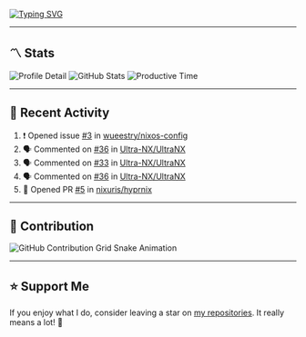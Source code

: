 [![Typing SVG](https://readme-typing-svg.demolab.com?font=&duration=2500&pause=100&center=true&vCenter=true&multiline=true&width=1000&height=60&lines=Hi+There!;Welcome+to+my+Github+profile+%F0%9F%91%8B)](https://git.io/typing-svg)

---

## 〽️ Stats

![Profile Detail](http://github-profile-summary-cards.vercel.app/api/cards/profile-details?username=phucleeuwu&theme=transparent)
![GitHub Stats](http://github-profile-summary-cards.vercel.app/api/cards/stats?username=phucleeuwu&theme=transparent)
![Productive Time](http://github-profile-summary-cards.vercel.app/api/cards/productive-time?username=phucleeuwu&theme=transparent&utcOffset=8)

---

## 📝 Recent Activity

<!--START_SECTION:activity-->
1. ❗ Opened issue [#3](https://github.com/wueestry/nixos-config/issues/3) in [wueestry/nixos-config](https://github.com/wueestry/nixos-config)
2. 🗣 Commented on [#36](https://github.com/Ultra-NX/UltraNX/pull/36#issuecomment-2908591727) in [Ultra-NX/UltraNX](https://github.com/Ultra-NX/UltraNX)
3. 🗣 Commented on [#33](https://github.com/Ultra-NX/UltraNX/pull/33#issuecomment-2908067138) in [Ultra-NX/UltraNX](https://github.com/Ultra-NX/UltraNX)
4. 🗣 Commented on [#36](https://github.com/Ultra-NX/UltraNX/pull/36#issuecomment-2908060879) in [Ultra-NX/UltraNX](https://github.com/Ultra-NX/UltraNX)
5. 💪 Opened PR [#5](https://github.com/nixuris/hyprnix/pull/5) in [nixuris/hyprnix](https://github.com/nixuris/hyprnix)
<!--END_SECTION:activity-->

<!--START_SECTION:waka-->

<!--END_SECTION:waka-->

---

## 🐍 Contribution

<picture>
  <source media="(prefers-color-scheme: dark)" srcset="https://raw.githubusercontent.com/phucleeuwu/phucleeuwu/output/github-contribution-grid-snake-dark.svg">
  <source media="(prefers-color-scheme: light)" srcset="https://raw.githubusercontent.com/phucleeuwu/phucleeuwu/output/github-contribution-grid-snake.svg">
  <img alt="GitHub Contribution Grid Snake Animation" src="https://raw.githubusercontent.com/phucleeuwu/phucleeuwu/output/github-contribution-grid-snake.svg">
</picture>

---

## ⭐ Support Me

If you enjoy what I do, consider leaving a star on [my repositories](https://github.com/phucleeuwu?tab=repositories&type=source). It really means a lot! 💙
